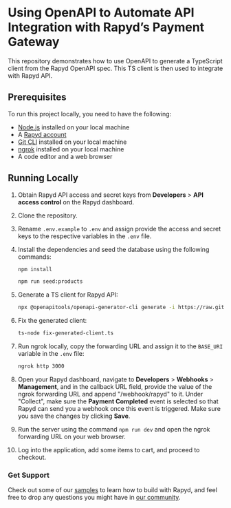 # Using OpenAPI to Automate API Integration with Rapyd’s Payment Gateway

This repository demonstrates how to use OpenAPI to generate a TypeScript client from the Rapyd OpenAPI spec. This TS client is then used to integrate with Rapyd API.

## Prerequisites

To run this project locally, you need to have the following:

-   [Node.js](https://nodejs.org/en) installed on your local machine
-   A [Rapyd account](https://dashboard.rapyd.net/sign-up)
-   [Git CLI](https://git-scm.com/book/en/v2/Getting-Started-Installing-Git) installed on your local machine
-   [ngrok](https://ngrok.com/docs/getting-started/) installed on your local machine
-   A code editor and a web browser

## Running Locally

1. Obtain Rapyd API access and secret keys from **Developers** > **API access control** on the Rapyd dashboard.

2. Clone the repository.

3. Rename `.env.example` to `.env` and assign provide the access and secret keys to the respective variables in the `.env` file.

4. Install the dependencies and seed the database using the following commands:

    ```bash
    npm install

    npm run seed:products
    ```

5. Generate a TS client for Rapyd API:

    ```bash
    npx @openapitools/openapi-generator-cli generate -i https://raw.githubusercontent.com/Rapyd-Samples/RapydOpenAPI/master/rapyd-openapi.yaml -g typescript-axios -o ./rapyd-client
    ```

6. Fix the generated client:

    ```bash
    ts-node fix-generated-client.ts
    ```

7. Run ngrok locally, copy the forwarding URL and assign it to the `BASE_URI` variable in the `.env` file:

    ```bash
    ngrok http 3000
    ```

8. Open your Rapyd dashboard, navigate to **Developers** > **Webhooks** > **Management**, and in the callback URL field, provide the value of the ngrok forwarding URL and append "/webhook/rapyd" to it. Under "Collect", make sure the **Payment Completed** event is selected so that Rapyd can send you a webhook once this event is triggered. Make sure you save the changes by clicking **Save**.

9. Run the server using the command `npm run dev` and open the ngrok forwarding URL on your web browser.

10. Log into the application, add some items to cart, and proceed to checkout.

### Get Support

Check out some of our [samples](ttps://github.com/Rapyd-Samples/accept-payments) to learn how to build with Rapyd, and feel free to drop any questions you might have in [our community](https://community.rapyd.net/).
